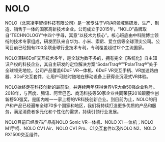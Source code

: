# NOLO

NOLO（北京凌宇智控科技有限公司）是一家专注于VR/AR领域集研发、生产、制造、销售于一体的国家高新技术企业。公司成立于2015年，“NOLO”品牌取自“TECHNOLOGY”中四个字母，寓意“以技术为核心”。核心班底由中科院博士领衔的技术专家组成，研发团队来自华为、小米、索尼、爱立信等全球顶尖公司。公司目前已经拥有200余项全球行业技术专利，专利覆盖超过12个主流国家。

NOLO深耕6DoF交互技术多年，是全球为数不多的，拥有完全【系统化】自主知识产权的科技企业，其自主研发的定位解决方案“SodarTraq®””PolarTraq®”处于全球领先地位。公司产品覆盖6DoF VR一体机、6DoF VR交互手柄、VR加速路由器、3DoF交互套件，让用户可随时随地在移动设备上获得全沉浸式VR体验。

NOLO始终走在科技创新的最前沿，并连续两年获得世界VR大会50强企业称号。2018年，与百度、腾讯、阿里巴巴、商汤科技等50家企业共同荣获2018颠覆性创新榜50强奖，是国内唯一一家上榜的VR科技创新企业。到目前为止，NOLO的用户和产品已经遍布全球70多个国家和地区，我们将持续打造更多优质的产品和服务，满足消费者多元化和个性化的需求，持续引领行业发展。

NOLO目前已经发布产品有NOLO Sonic VR一体机、NOLO X1 一体机；NOLO M1手柄、NOLO CV1 Air、NOLO CV1 Pro、C1交互套件以及NOLO N2、NOLO RX1500交互组件。
